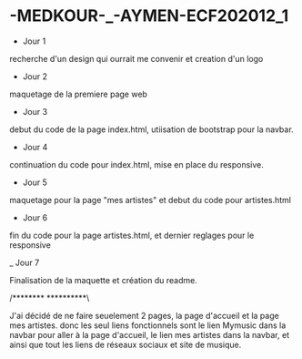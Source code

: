 # -MEDKOUR-_-AYMEN-ECF202012_1

- Jour 1 

recherche d'un design qui ourrait me convenir et creation d'un logo  


- Jour 2 

maquetage de la premiere page web 

- Jour 3 
 
 debut du code de la page index.html, utiisation de bootstrap pour la navbar.
 
 - Jour 4 
 
 continuation du code pour index.html, mise en place du responsive. 
 
 - Jour 5 
 
 maquetage pour la page "mes artistes" et debut du code pour artistes.html 
 
 - Jour 6
 
 fin du code pour la page artistes.html, et dernier reglages pour le responsive 
 
 _ Jour 7 
 
 Finalisation de la maquette et création du readme.
 
 
 /******** **********\
 
J'ai décidé de ne faire seuelement 2 pages, la page d'accueil et la page mes artistes.
donc les seul liens fonctionnels sont le lien Mymusic dans la navbar pour aller à la page d'accueil, le lien mes artistes dans la navbar,
et ainsi que tout les liens de réseaux sociaux et site de musique.
